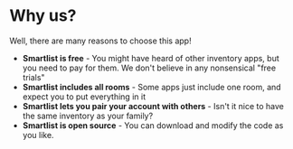 # Why us?



Well, there are many reasons to choose this app!‌

* **Smartlist is free** - You might have heard of other inventory apps, but you need to pay for them. We don't believe in any nonsensical "free trials"
* **Smartlist includes all rooms** - Some apps just include one room, and expect you to put everything in it
* **Smartlist lets you pair your account with others** - Isn't it nice to have the same inventory as your family?
* **Smartlist is open source** - You can download and modify the code as you like. 

